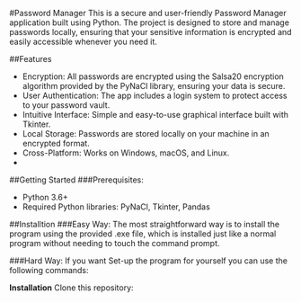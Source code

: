 #Password Manager
This is a secure and user-friendly Password Manager application built using Python. The project is designed to store and manage passwords locally, ensuring that your sensitive information is encrypted and easily accessible whenever you need it.

##Features
- Encryption: All passwords are encrypted using the Salsa20 encryption algorithm provided by the PyNaCl library, ensuring your data is secure.
- User Authentication: The app includes a login system to protect access to your password vault.
- Intuitive Interface: Simple and easy-to-use graphical interface built with Tkinter.
- Local Storage: Passwords are stored locally on your machine in an encrypted format.
- Cross-Platform: Works on Windows, macOS, and Linux.
- 
##Getting Started
###Prerequisites:
- Python 3.6+
- Required Python libraries: PyNaCl, Tkinter, Pandas

##Installtion
###Easy Way:
The most straightforward way is to install the program using the provided .exe file, which is installed just like a normal program without needing to touch the command prompt.

###Hard Way:
If you want Set-up the program for yourself you can use the following commands:

**Installation**
Clone this repository:

